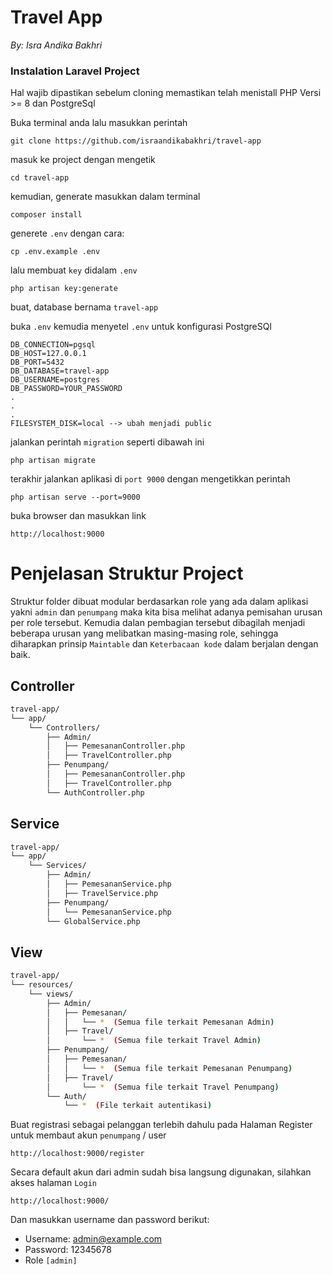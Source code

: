 # Travel App
_By: Isra Andika Bakhri_

### Instalation Laravel Project

Hal wajib dipastikan sebelum cloning memastikan telah menistall PHP Versi >= 8 dan PostgreSql


Buka terminal anda lalu masukkan perintah
```
git clone https://github.com/israandikabakhri/travel-app 
```
masuk ke project dengan mengetik
```
cd travel-app
```
kemudian, generate masukkan dalam terminal
```
composer install
```
generete ``.env`` dengan cara:
```
cp .env.example .env
```
lalu membuat ``key`` didalam ``.env``
```
php artisan key:generate
```
buat, database bernama `travel-app`

buka ``.env`` kemudia menyetel ``.env`` untuk konfigurasi PostgreSQl
```
DB_CONNECTION=pgsql
DB_HOST=127.0.0.1
DB_PORT=5432
DB_DATABASE=travel-app
DB_USERNAME=postgres
DB_PASSWORD=YOUR_PASSWORD
.
.
.
FILESYSTEM_DISK=local --> ubah menjadi public
```
jalankan perintah `migration` seperti dibawah ini
```
php artisan migrate
```
terakhir jalankan aplikasi di `port 9000` dengan mengetikkan perintah
```
php artisan serve --port=9000
```
buka browser dan masukkan link
```
http://localhost:9000
```

# Penjelasan Struktur Project

Struktur folder dibuat modular berdasarkan role yang ada dalam aplikasi yakni `admin` dan `penumpang`
maka kita bisa melihat adanya pemisahan urusan per role tersebut. Kemudia dalan pembagian tersebut dibagilah 
menjadi beberapa urusan yang melibatkan masing-masing role, sehingga diharapkan prinsip `Maintable` dan `Keterbacaan kode` dalam berjalan dengan baik.

## Controller
```sh
travel-app/
└── app/
    └── Controllers/
        ├── Admin/
        │   ├── PemesananController.php
        │   ├── TravelController.php
        ├── Penumpang/
        │   ├── PemesananController.php
        │   ├── TravelController.php
        └── AuthController.php
```


## Service
```sh
travel-app/
└── app/
    └── Services/
        ├── Admin/
        │   ├── PemesananService.php
        │   ├── TravelService.php
        ├── Penumpang/
        │   └── PemesananService.php
        └── GlobalService.php
```


## View
```sh
travel-app/
└── resources/
    └── views/
        ├── Admin/
        │   ├── Pemesanan/
        │   │   └── *  (Semua file terkait Pemesanan Admin)
        │   ├── Travel/
        │       └── *  (Semua file terkait Travel Admin)
        ├── Penumpang/
        │   ├── Pemesanan/
        │   │   └── *  (Semua file terkait Pemesanan Penumpang)
        │   ├── Travel/
        │       └── *  (Semua file terkait Travel Penumpang)
        └── Auth/
            └── *  (File terkait autentikasi)

```

Buat registrasi sebagai pelanggan terlebih dahulu
pada Halaman Register untuk membaut akun `penumpang` / user
```
http://localhost:9000/register
```

Secara default akun dari admin sudah bisa langsung digunakan, silahkan akses halaman `Login`
```
http://localhost:9000/
```

Dan masukkan username dan password berikut:
- Username: admin@example.com
- Password: 12345678
- Role `[admin]`